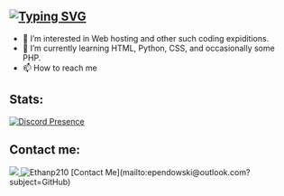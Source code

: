[![Typing SVG](https://readme-typing-svg.demolab.com?font=Fira+Code&pause=1000&color=0048F7&width=435&lines=Small+time+developer)](https://git.io/typing-svg)
---
- 👀 I’m interested in Web hosting and other such coding expiditions.
- 🌱 I’m currently learning HTML, Python, CSS, and occasionally some PHP.
- 📫 How to reach me


## **Stats:**
[![Discord Presence](https://lanyard.cnrad.dev/api/726209196680544257)](https://discord.com/users/726209196680544257)

## Contact me:<br>
<a href="https://discord.com/users/726209196680544257">
    <img src="https://img.shields.io/badge/Discord-100000?logo=discord&style=social">
</a>
<img src="https://komarev.com/ghpvc/?username=Ethanp210&label=Views&color=0e75b6&style=flat" alt="Ethanp210">
[Contact Me](mailto:ependowski@outlook.com?subject=GitHub)


<!---
Ethanp210/Ethanp210 is a ✨ special ✨ repository because its `README.md` (this file) appears on your GitHub profile.
You can click the Preview link to take a look at your changes.
--->
